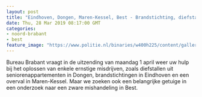 ```yaml
---
layout: post
title: "Eindhoven, Dongen, Maren-Kessel, Best - Brandstichting, diefstallen en foto getuige zware mishandeling in Bureau Brabant"
date: Thu, 28 Mar 2019 08:17:00 GMT
categories: 
- noord-brabant 
- best 
feature_image: "https://www.politie.nl/binaries/w400h225/content/gallery/politie/nieuws/2019/april/09-ob/20190401-brandstichting-eindhoven-1.jpg"
---
```


Bureau Brabant vraagt in de uitzending van maandag 1 april weer uw hulp bij het oplossen van enkele ernstige misdrijven, zoals diefstallen uit seniorenappartementen in Dongen, brandstichtingen in Eindhoven en een overval in Maren-Kessel. Maar we zoeken ook een belangrijke getuige in een onderzoek naar een zware mishandeling in Best.
